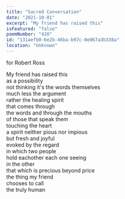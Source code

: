 ```yaml
---
title: "Sacred Conversation"
date: "2021-10-01"
excerpt: "My friend has raised this"
isFeatured: "false"
poemNumber: "420"
id: "131aefb0-6e2b-46ba-b97c-0e067a3b338a"
location: "Unknown"
---
```


for Robert Ross

My friend has raised this  
as a possibility  
not thinking it's the words themselves  
much less the argument  
rather the healing spirit  
that comes through  
the words and through the mouths  
of those that speak them  
touching the heart  
a spirit neither pious nor impious  
but fresh and joyful  
evoked by the regard  
in which two people  
hold eachother each one seeing  
in the other  
that which is precious beyond price  
the thing my friend  
chooses to call  
the truly human
